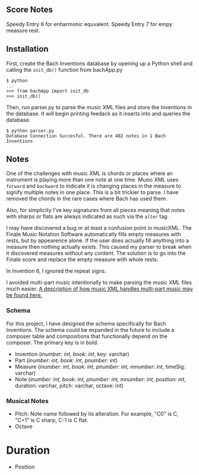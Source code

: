## Score Notes

Speedy Entry 6 for enharmonic equvalent. Speedy Entry 7 for empy measure rest.

## Installation

First, create the Bach Inventions database by opening up a Python shell and calling the ```init_db()``` function from bachApp.py

```
$ python
...
>>> from bachApp import init_db
>>> init_db()
```

Then, run parser.py to parse the music XML files and store the Inventions in the database. It will begin printing feedack as it inserts into and queries the database.

```
$ python parser.py 
Database Connection Succesful. There are 482 notes in 1 Bach Inventions
```

## Notes

One of the challenges with music XML is chords or places where an instrument is playing more than one note at one time. Music XML uses ```forward``` and ```backward``` to indicate it is changing places in the measure to signify multiple notes in one place. This is a bit trickier to parse. I have removed the chords in the rare cases where Bach has used them.

Also, for simplicity I've key signatures from all pieces meaning that notes with sharps or flats are always indicated as such via the ```alter``` tag.

I may have discovered a bug or at least a confusion point in musicXML. The Finale Music Notation Software automatically fills empty measures with rests, but by appearence alone. If the user does actually fill anything into a measure then nothing actually exists. This caused my parser to break when it discovered measures without any content. The solution is to go into the Finale score and replace the empty measure with whole rests.

In Invention 6, I ignored the repeat signs.

I avoided multi-part music intentionally to make parsing the music XML files much easier. [A description of how music XML handles multi-part music may be found here.](http://www.musicxml.com/tutorial/the-midi-compatible-part/multi-part-music/)

### Schema

For this project, I have designed the schema specifically for Bach Inventions. The schema could be expanded in the future to include a composer table and compositions that functionally depend on the composer. The primary key is in bold.

* Invention (*inumber: int, book: int*, key: varchar)
* Part (*inumber: int, book: int, pnumber: int*)
* Measure (*inumber: int, book: int, pnumber: int, mnumber: int*, timeSig: varchar)
* Note (*inumber: int, book: int, pnumber: int, mnumber: int, position: int*, duration: varchar, pitch: varchar, octave: int)

### Musical Notes
* Pitch: Note name followed by its alteration. For example, "C0" is C, "C+1" is C sharp, C-1 is C flat.
* Octave
# Duration
* Position